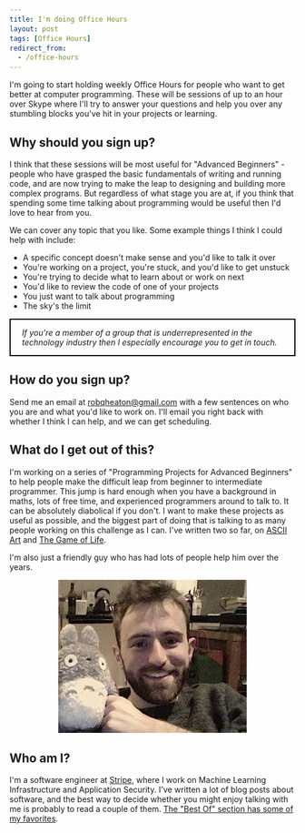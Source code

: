 ```yaml
---
title: I'm doing Office Hours
layout: post
tags: [Office Hours]
redirect_from:
  - /office-hours
---
```

I'm going to start holding weekly Office Hours for people who want to get better at computer programming. These will be sessions of up to an hour over Skype where I'll try to answer your questions and help you over any stumbling blocks you've hit in your projects or learning.

## Why should you sign up?

I think that these sessions will be most useful for "Advanced Beginners" - people who have grasped the basic fundamentals of writing and running code, and are now trying to make the leap to designing and building more complex programs. But regardless of what stage you are at, if you think that spending some time talking about programming would be useful then I'd love to hear from you.

We can cover any topic that you like. Some example things I think I could help with include:

* A specific concept doesn't make sense and you'd like to talk it over
* You're working on a project, you're stuck, and you'd like to get unstuck
* You're trying to decide what to learn about or work on next
* You'd like to review the code of one of your projects
* You just want to talk about programming
* The sky's the limit

<div style="border: 2px solid black; padding-left: 20px; padding-right: 20px;">
  <p>
    <em>If you're a member of a group that is underrepresented in the technology industry then I especially encourage you to get in touch.</em>
  </p>
</div>

## How do you sign up?

Send me an email at [robqheaton@gmail.com](robqheaton@gmail.com) with a few sentences on who you are and what you'd like to work on. I'll email you right back with whether I think I can help, and we can get scheduling.

## What do I get out of this?

I'm working on a series of "Programming Projects for Advanced Beginners" to help people make the difficult leap from beginner to intermediate programmer. This jump is hard enough when you have a background in maths, lots of free time, and experienced programmers around to talk to. It can be absolutely diabolical if you don't. I want to make these projects as useful as possible, and the biggest part of doing that is talking to as many people working on this challenge as I can. I've written two so far, on [ASCII Art](/2018/06/12/programming-projects-for-advanced-beginners-ascii-art/) and [The Game of Life](/2018/07/20/project-2-game-of-life/).

I'm also just a friendly guy who has had lots of people help him over the years.

<p style="text-align: center">
<img src="/images/office-hours-me.jpg" alt="Robert Heaton" />
</p>

## Who am I?

I'm a software engineer at [Stripe](https://stripe.com), where I work on Machine Learning Infrastructure and Application Security. I've written a lot of blog posts about software, and the best way to decide whether you might enjoy talking with me is probably to read a couple of them. [The "Best Of" section has some of my favorites](/best-of). 
